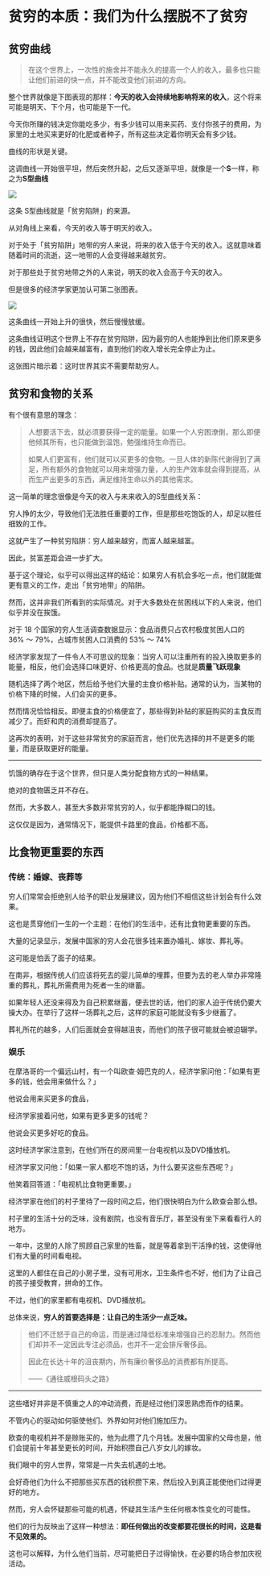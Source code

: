 # 贫穷的本质：我们为什么摆脱不了贫穷

## 贫穷曲线

> 在这个世界上，一次性的施舍并不能永久的提高一个人的收入，最多也只能让他们前进的快一点，并不能改变他们前进的方向。

整个世界就像是下图表现的那样：**今天的收入会持续地影响将来的收入**，这个将来可能是明天、下个月，也可能是下一代。

今天你所赚的钱决定你能吃多少，有多少钱可以用来买药、支付你孩子的费用，为家里的土地买来更好的化肥或者种子，所有这些决定着你明天会有多少钱。

曲线的形状是关键。

这调曲线一开始很平坦，然后突然升起，之后又逐渐平坦，就像是一个**S**一样，称之为**S型曲线**

![](https://s2.loli.net/2022/01/17/mMeXiHElLOpCnYB.png)

这条 S型曲线就是「贫穷陷阱」的来源。

从对角线上来看，今天的收入等于明天的收入。

对于处于「贫穷陷阱」地带的穷人来说，将来的收入低于今天的收入。这就意味着随着时间的流逝，这一地带的人会变得越来越贫穷。

对于那些处于贫穷地带之外的人来说，明天的收入会高于今天的收入。

但是很多的经济学家更加认可第二张图表。

![](https://s2.loli.net/2022/01/17/r7FLnRGm9dfJA4Z.png)

这条曲线一开始上升的很快，然后慢慢放缓。

这条曲线证明这个世界上不存在贫穷陷阱，因为最穷的人也能挣到比他们原来更多的钱，因此他们会越来越富有，直到他们的收入增长完全停止为止。

这张图片暗示着：这时世界其实不需要帮助穷人。

## 贫穷和食物的关系

有个很有意思的理念：

> 人想要活下去，就必须要获得一定的能量。如果一个人穷困潦倒，那么即便他倾其所有，也只能做到温饱，勉强维持生命而已。
>
> 如果人们更富有，他们就可以买更多的食物。一旦人体的新陈代谢得到了满足，所有额外的食物就可以用来增强力量，人的生产效率就会得到提高，从而生产出更多的东西，满足维持生命以外的其他需求。

这一简单的理念很像是今天的收入与未来收入的S型曲线关系：

穷人挣的太少，导致他们无法胜任重要的工作，但是那些吃饱饭的人，却足以胜任细致的工作。

这就产生了一种贫穷陷阱：穷人越来越穷，而富人越来越富。

因此，贫富差距会进一步扩大。

基于这个理论，似乎可以得出这样的结论：如果穷人有机会多吃一点，他们就能做更有意义的工作，走出「贫穷地带」的陷阱。

然而，这并非我们所看到的实际情况。对于大多数处在贫困线以下的人来说，他们似乎并没在挨饿。

对于 18 个国家的穷人生活调查数据显示：食品消费只占农村极度贫困人口的 36% ～ 79%，占城市贫困人口消费的 53% ～ 74%

经济学家发现了一件令人不可思议的现象：当穷人可以注重所有的投入换取更多的能量，相反，他们会选择口味更好、价格更高的食品。也就是**质量飞跃现象**

随机选择了两个地区，然后给予他们大量的主食价格补贴。通常的认为，当某物的价格下降的时候，人们会买的更多。

然而情况恰恰相反。即便主食的价格便宜了，那些得到补贴的家庭购买的主食反而减少了。而虾和肉的消费却提高了。

这再次的表明，对于这些非常贫穷的家庭而言，他们优先选择的并不是更多的能量，而是获取更好的能量。

***

饥饿的确存在于这个世界，但只是人类分配食物方式的一种结果。

绝对的食物匮乏并不存在。

然而，大多数人，甚至大多数非常贫穷的人，似乎都能挣糊口的钱。

这仅仅是因为，通常情况下，能提供卡路里的食品，价格都不高。

## 比食物更重要的东西

### 传统：婚嫁、丧葬等

穷人们常常会拒绝别人给予的职业发展建议，因为他们不相信这些计划会有什么效果。

这也是贯穿他们一生的一个主题：在他们的生活中，还有比食物更重要的东西。

大量的记录显示，发展中国家的穷人会花很多钱来置办婚礼、嫁妆、葬礼等。

这可能是怕丢了面子的结果。

在南非，根据传统人们应该将死去的婴儿简单的埋葬，但要为去的老人举办非常隆重的葬礼，葬礼所需费用为死者一生的继蓄。

如果年轻人还没来得及为自己积累继蓄，便去世的话，他们的家人迫于传统仍要大操大办。在举行了这样一场葬礼之后，这样的家庭可能就没有多少继蓄了。

葬礼所花的越多，人们后面就会变得越沮丧，而他们的孩子很可能就会被迫辍学。

### 娱乐

在摩洛哥的一个偏远山村，有一个叫欧查·姆巴克的人，经济学家问他：「如果有更多的钱，他会用来做什么？」

他说会用来买更多的食品，

经济学家接着问他，如果有更多更多的钱呢？

他说会买更多好吃的食品。

这时经济学家注意到，在他们所在的房间里一台电视机以及DVD播放机。

经济学家又问他：「如果一家人都吃不饱的话，为什么要买这些东西呢？」

他笑着回答道：「电视机比食物更重要。」

经济学家在他们的村子里待了一段时间之后，他们很快明白为什么欧查会那么想。

村子里的生活十分的乏味，没有剧院，也没有音乐厅，甚至没有坐下来看看行人的地方。

一年中，这里的人除了照顾自己家里的牲畜，就是等着拿到干活挣的钱，这使得他们有大量的时间看电视。

这里的人都住在自己的小房子里，没有可用水，卫生条件也不好，他们为了让自己的孩子接受教育，拼命的工作。

不过，他们的家里都有电视机、DVD播放机。

总体来说，**穷人的首要选择是：让自己的生活少一点乏味。**

> 他们不迁怒于自己的命运，而是通过降低标准来增强自己的忍耐力。然而他们却并不一定因此专注必须品，也并不一定会排斥奢侈品。
>
> 因此在长达十年的沮丧期内，所有廉价奢侈品的消费都有所提高。
>
> ——《通往威根码头之路》

***

这些嗜好并非是不慎重之人的冲动消费，而是经过他们深思熟虑而作的结果。

不管内心的驱动如何驱使他们、外界如何对他们施加压力。

欧查的电视机并不是赊账买的，他为此攒了几个月钱。发展中国家的父母也是，他们会提前十年甚至更长的时间，开始积攒自己八岁女儿的嫁妆。

我们眼中的穷人世界，常常是一片失去机遇的土地。

会好奇他们为什么不把那些买东西的钱积攒下来，然后投入到真正能使他们过得更好的地方。

然而，穷人会怀疑那些可能的机遇，怀疑其生活产生任何根本性变化的可能性。

他们的行为反映出了这样一种想法：**即任何做出的改变都要花很长的时间，这是看不见效果的。**

这也可以解释，为什么他们当前，尽可能把日子过得愉快，在必要的场合参加庆祝活动。